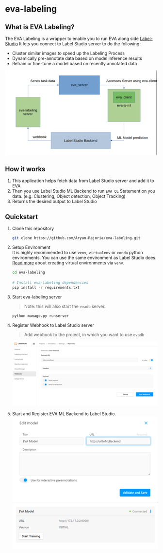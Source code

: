# eva-labeling
## What is EVA Labeling?

The EVA Labeling is a wrapper to enable you to run EVA along side [Label-Studio](!https://labelstud.io/)
It lets you connect to Label Studio server to do the following:

- Cluster similar images to speed up the Labeling Process
- Dynamically pre-annotate data based on model inference results
- Retrain or fine-tune a model based on recently annotated data

<img title="EVA Label Studio Integration" alt="Pipeline" src="assets/pipeline_screenshot.png" width="500">

## How it works

1. This application helps fetch data from Label Studio server and add it to EVA.
2. Then you use Label Studio ML Backend to run `EVA QL` Statement on you data. (e.g. Clustering, Object detection, Object Tracking)
3. Returns the desired output to Label Studio


## Quickstart

1. Clone this repository
    ```bash
    git clone https://github.com/Aryan-Rajoria/eva-labeling.git
    ```

2. Setup Environment  
    It is highly recommended to use `venv`, `virtualenv` or `conda` python environments. You can use the same environment as Label Studio does. [Read more](https://docs.python.org/3/tutorial/venv.html#creating-virtual-environments) about creating virtual environments via `venv`.
   ```bash
   cd eva-labeling
   
   # Install eva-labeling dependencies
   pip install -r requirements.txt
   ```

3. Start eva-labeling server
    > Note: this will also start the `evadb` server.
    ```bash
    python manage.py runserver
    ```
    
4. Register Webhook to Label Studio server
    > Add webhook to the project, in which you want to use `evadb`
    <img title="Webhook Registering" alt="Webhook Registering with EVA" src="assets/webhook_registering.png" width="500">

5. Start and Register EVA ML Backend to Label Studio.  
    <img title="Webhook Registering" alt="Webhook Registering with EVA" src="assets/model_registering.png" width="500">
    <img title="Webhook Registering" alt="Webhook Registering with EVA" src="assets/model_registered.png" width="500">
